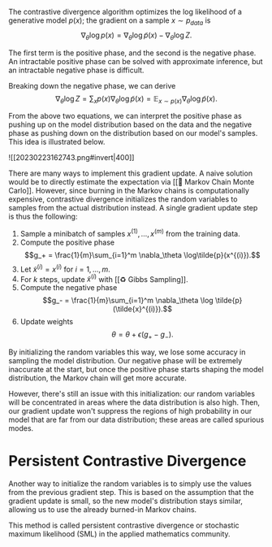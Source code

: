 The contrastive divergence algorithm optimizes the log likelihood of a generative model $p(x)$; the gradient on a sample $x \sim p_{data}$ is $$\nabla_\theta \log p(x) = \nabla_\theta \log \tilde{p}(x) - \nabla_\theta \log Z.$$

The first term is the positive phase, and the second is the negative phase. An intractable positive phase can be solved with approximate inference, but an intractable negative phase is difficult.

Breaking down the negative phase, we can derive $$\nabla_\theta \log Z = \sum_x p(x) \nabla_\theta \log \tilde{p}(x) = \mathbb{E}_{x \sim p(x)} \nabla_\theta \log \tilde{p}(x).$$

From the above two equations, we can interpret the positive phase as pushing up on the model distribution based on the data and the negative phase as pushing down on the distribution based on our model's samples. This idea is illustrated below.

![[20230223162743.png#invert|400]]

There are many ways to implement this gradient update. A naive solution would be to directly estimate the expectation via [[🎯 Markov Chain Monte Carlo]]. However, since burning in the Markov chains is computationally expensive, contrastive divergence initializes the random variables to samples from the actual distribution instead. A single gradient update step is thus the following:
1. Sample a minibatch of samples $x^{(1)}, \ldots, x^{(m)}$ from the training data.
2. Compute the positive phase $$g_+ = \frac{1}{m}\sum_{i=1}^m \nabla_\theta \log\tilde{p}(x^{(i)}).$$
3. Let $\tilde{x}^{(i)} = x^{(i)}$ for $i = 1, \ldots, m$.
4. For $k$ steps, update $\tilde{x}^{(i)}$ with [[♻️ Gibbs Sampling]].
5. Compute the negative phase $$g_- = \frac{1}{m}\sum_{i=1}^m \nabla_\theta \log \tilde{p}(\tilde{x}^{(i)}).$$
6. Update weights $$\theta = \theta + \epsilon(g_+ - g_-).$$

By initializing the random variables this way, we lose some accuracy in sampling the model distribution. Our negative phase will be extremely inaccurate at the start, but once the positive phase starts shaping the model distribution, the Markov chain will get more accurate.

However, there's still an issue with this initialization: our random variables will be concentrated in areas where the data distribution is also high. Then, our gradient update won't suppress the regions of high probability in our model that are far from our data distribution; these areas are called spurious modes.

# Persistent Contrastive Divergence
Another way to initialize the random variables is to simply use the values from the previous gradient step. This is based on the assumption that the gradient update is small, so the new model's distribution stays similar, allowing us to use the already burned-in Markov chains.

This method is called persistent contrastive divergence or stochastic maximum likelihood (SML) in the applied mathematics community.